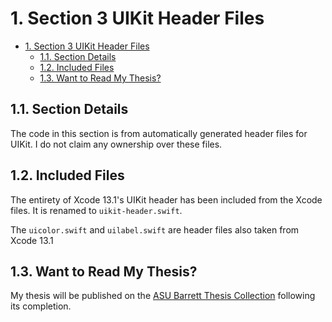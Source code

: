 # 1. Section 3 UIKit Header Files

- [1. Section 3 UIKit Header Files](#1-section-3-uikit-header-files)
  - [1.1. Section Details](#11-section-details)
  - [1.2. Included Files](#12-included-files)
  - [1.3. Want to Read My Thesis?](#13-want-to-read-my-thesis)

## 1.1. Section Details
The code in this section is from automatically generated header files for UIKit. I do not claim any ownership over these files.

## 1.2. Included Files
The entirety of Xcode 13.1's UIKit header has been included from the Xcode files. It is renamed to `uikit-header.swift`.

The `uicolor.swift` and `uilabel.swift` are header files also taken from Xcode 13.1

## 1.3. Want to Read My Thesis?
My thesis will be published on the [ASU Barrett Thesis Collection](https://keep.lib.asu.edu/collections/130827) following its completion.

